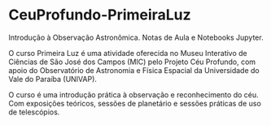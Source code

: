 # CeuProfundo-PrimeiraLuz
Introdução à Observação Astronômica. Notas de Aula e Notebooks Jupyter.

O curso Primeira Luz é uma atividade oferecida no 
Museu Interativo de Ciências de São José dos Campos (MIC)
pelo Projeto Céu Profundo, com apoio do Observatório de
Astronomia e Física Espacial da Universidade do Vale do
Paraíba (UNIVAP).

O curso é uma introdução prática à observação e reconhecimento
do céu. Com exposições teóricos, sessões de planetário e sessões
práticas de uso de telescópios.
